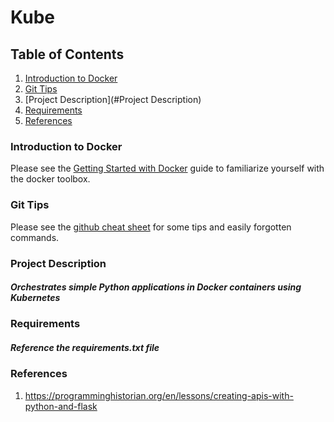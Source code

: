 # Kube

## Table of Contents
1. [Introduction to Docker](#Introduction-to-Docker)
2. [Git Tips](#Git-Tips)
3. [Project Description](#Project Description)
4. [Requirements](#Requirements)
5. [References](#References)

### Introduction to Docker
Please see the [Getting Started with Docker](doc/docker-getting-started.md) guide to familiarize
yourself with the docker toolbox.

### Git Tips
Please see the [github cheat sheet](doc/github-cheat-sheet.md) for some tips and easily forgotten
commands.

### Project Description
##### Orchestrates simple Python applications in Docker containers using Kubernetes

### Requirements
##### Reference the requirements.txt file

### References

1. https://programminghistorian.org/en/lessons/creating-apis-with-python-and-flask


